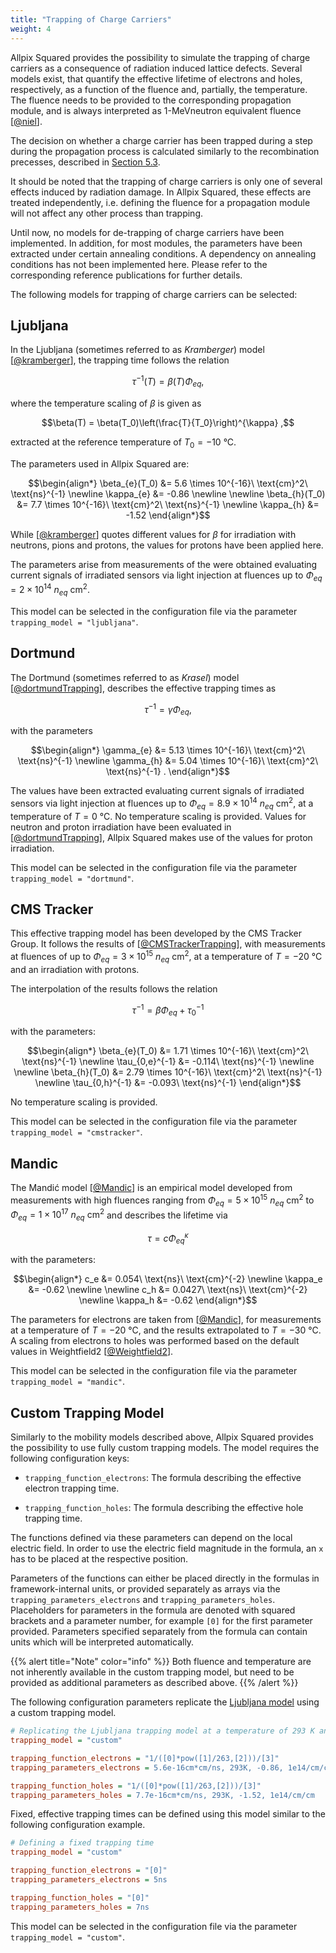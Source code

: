 ```yaml
---
title: "Trapping of Charge Carriers"
weight: 4
---
```


Allpix Squared provides the possibility to simulate the trapping of charge carriers as a consequence of radiation induced
lattice defects. Several models exist, that quantify the effective lifetime of electrons and holes, respectively, as a
function of the fluence and, partially, the temperature. The fluence needs to be provided to the corresponding propagation
module, and is always interpreted as 1-MeVneutron equivalent fluence \[[@niel]\].

The decision on whether a charge carrier has been trapped during a step during the propagation process is calculated
similarly to the recombination precesses, described in [Section 5.3](./03_lifetime_recombination.md).

It should be noted that the trapping of charge carriers is only one of several effects induced by radiation damage. In Allpix
Squared, these effects are treated independently, i.e. defining the fluence for a propagation module will not affect any
other process than trapping.

Until now, no models for de-trapping of charge carriers have been implemented. In addition, for most modules, the parameters
have been extracted under certain annealing conditions. A dependency on annealing conditions has not been implemented here.
Please refer to the corresponding reference publications for further details.

The following models for trapping of charge carriers can be selected:
## Ljubljana

In the Ljubljana (sometimes referred to as *Kramberger*) model \[[@kramberger]\], the trapping time follows the relation

```math
\tau^{-1}(T) = \beta(T)\Phi_{eq} ,
```

where the temperature scaling of $`β`$ is given as

```math
\beta(T) = \beta(T_0)\left(\frac{T}{T_0}\right)^{\kappa} ,
```

extracted at the reference temperature of $`T_0 = -10\ \text{°C}`$.

The parameters used in Allpix Squared are:

```math
\begin{align*}
\beta_{e}(T_0) &= 5.6 \times 10^{-16}\ \text{cm}^2\ \text{ns}^{-1} \newline
\kappa_{e}     &= -0.86 \newline
\newline
\beta_{h}(T_0) &= 7.7 \times 10^{-16}\ \text{cm}^2\ \text{ns}^{-1} \newline
\kappa_{h}     &= -1.52
\end{align*}
```

While \[[@kramberger]\] quotes different values for $`\beta`$ for irradiation with neutrons, pions and protons, the values
for protons have been applied here.

The parameters arise from measurements of the were obtained evaluating current signals of irradiated sensors via light
injection at fluences up to $`\Phi_{eq} = 2 \times 10^{14}\ n_{eq}\ \text{cm}^2`$.

This model can be selected in the configuration file via the parameter `trapping_model = "ljubljana"`.

## Dortmund

The Dortmund (sometimes referred to as *Krasel*) model \[[@dortmundTrapping]\], describes the effective trapping times as

```math
\tau^{-1} = \gamma\Phi_{eq} ,
```

with the parameters

```math
\begin{align*}
\gamma_{e} &= 5.13 \times 10^{-16}\ \text{cm}^2\ \text{ns}^{-1} \newline
\gamma_{h} &= 5.04 \times 10^{-16}\ \text{cm}^2\ \text{ns}^{-1} .
\end{align*}
```

The values have been extracted evaluating current signals of irradiated sensors via light injection at fluences up to
$`\Phi_{eq} = 8.9 \times 10^{14}\ n_{eq}\ \text{cm}^2`$, at a temperature of $`T = 0\ \text{°C}`$. No temperature scaling is
provided. Values for neutron and proton irradiation have been evaluated in \[[@dortmundTrapping]\], Allpix Squared makes use
of the values for proton irradiation.

This model can be selected in the configuration file via the parameter `trapping_model = "dortmund"`.

## CMS Tracker

This effective trapping model has been developed by the CMS Tracker Group. It follows the results of
\[[@CMSTrackerTrapping]\], with measurements at fluences of up to $`\Phi_{eq} = 3 \times 10^{15}\ n_{eq}\ \text{cm}^2`$, at a
temperature of $`T = -20\ \text{°C}`$ and an irradiation with protons.

The interpolation of the results follows the relation

```math
\tau^{-1} = {\beta\Phi_{eq}} + \tau_0^{-1}
```

with the parameters:

```math
\begin{align*}
\beta_{e}(T_0)  &= 1.71 \times 10^{-16}\ \text{cm}^2\ \text{ns}^{-1} \newline
\tau_{0,e}^{-1} &= -0.114\ \text{ns}^{-1} \newline
\newline
\beta_{h}(T_0)  &= 2.79 \times 10^{-16}\ \text{cm}^2\ \text{ns}^{-1} \newline
\tau_{0,h}^{-1} &= -0.093\ \text{ns}^{-1}
\end{align*}
```

No temperature scaling is provided.

This model can be selected in the configuration file via the parameter `trapping_model = "cmstracker"`.

## Mandic

The Mandić model \[[@Mandic]\] is an empirical model developed from measurements with high fluences ranging from
$`\Phi_{eq} = 5 \times 10^{15}\ n_{eq}\ \text{cm}^2`$ to $`\Phi_{eq} = 1 \times 10^{17}\ n_{eq}\ \text{cm}^2`$ and describes
the lifetime via

```math
\tau = c\Phi_{eq}^{\kappa}
```

with the parameters:

```math
\begin{align*}
c_e      &= 0.054\ \text{ns}\ \text{cm}^{-2} \newline
\kappa_e &= -0.62 \newline
\newline
c_h      &= 0.0427\ \text{ns}\ \text{cm}^{-2} \newline
\kappa_h &= -0.62
\end{align*}
```

The parameters for electrons are taken from \[[@Mandic]\], for measurements at a temperature of $`T = -20\ \text{°C}`$, and
the results extrapolated to $`T = -30\ \text{°C}`$. A scaling from electrons to holes was performed based on the default
values in Weightfield2 \[[@Weightfield2]\].

This model can be selected in the configuration file via the parameter `trapping_model = "mandic"`.

## Custom Trapping Model

Similarly to the mobility models described above, Allpix Squared provides the possibility to use fully custom trapping
models. The model requires the following configuration keys:

-   `trapping_function_electrons`:
    The formula describing the effective electron trapping time.

-   `trapping_function_holes`:
    The formula describing the effective hole trapping time.

The functions defined via these parameters can depend on the local electric field. In order to use the electric field
magnitude in the formula, an `x` has to be placed at the respective position.

Parameters of the functions can either be placed directly in the formulas in framework-internal units, or provided separately
as arrays via the `trapping_parameters_electrons` and `trapping_parameters_holes`. Placeholders for parameters in the formula
are denoted with squared brackets and a parameter number, for example `[0]` for the first parameter provided. Parameters
specified separately from the formula can contain units which will be interpreted automatically.

{{% alert title="Note" color="info" %}}
Both fluence and temperature are not inherently available in the custom trapping model, but need to be provided as additional
parameters as described above.
{{% /alert %}}

The following configuration parameters replicate the [Ljubljana model](#ljubljana) using a custom trapping model.

```ini
# Replicating the Ljubljana trapping model at a temperature of 293 K and a neutron equivalent fluence of 1e14 neq/cm^2
trapping_model = "custom"

trapping_function_electrons = "1/([0]*pow([1]/263,[2]))/[3]"
trapping_parameters_electrons = 5.6e-16cm*cm/ns, 293K, -0.86, 1e14/cm/cm

trapping_function_holes = "1/([0]*pow([1]/263,[2]))/[3]"
trapping_parameters_holes = 7.7e-16cm*cm/ns, 293K, -1.52, 1e14/cm/cm
```

Fixed, effective trapping times can be defined using this model similar to the following configuration example.

```ini
# Defining a fixed trapping time
trapping_model = "custom"

trapping_function_electrons = "[0]"
trapping_parameters_electrons = 5ns

trapping_function_holes = "[0]"
trapping_parameters_holes = 7ns
```

This model can be selected in the configuration file via the parameter `trapping_model = "custom"`.


[@niel]: https://rd48.web.cern.ch/technical-notes/rosetn972.ps
[@kramberger]: https://doi.org/10.1016/S0168-9002(01)01263-3
[@dortmundTrapping]: https://doi.org/10.1109/TNS.2004.839096
[@CMSTrackerTrapping]: https://doi.org/10.1088/1748-0221/11/04/p04023
[@Mandic]: https://doi.org/10.1088/1748-0221/15/11/p11018
[@Weightfield2]: http://personalpages.to.infn.it/~cartigli/Weightfield2/index.html

